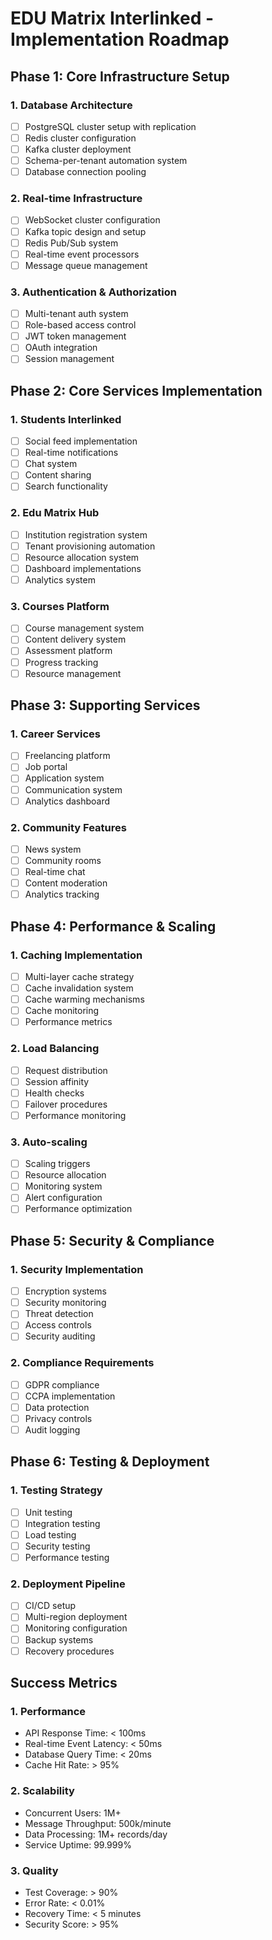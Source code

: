 # EDU Matrix Interlinked - Implementation Roadmap

## Phase 1: Core Infrastructure Setup

### 1. Database Architecture
- [ ] PostgreSQL cluster setup with replication
- [ ] Redis cluster configuration
- [ ] Kafka cluster deployment
- [ ] Schema-per-tenant automation system
- [ ] Database connection pooling

### 2. Real-time Infrastructure
- [ ] WebSocket cluster configuration
- [ ] Kafka topic design and setup
- [ ] Redis Pub/Sub system
- [ ] Real-time event processors
- [ ] Message queue management

### 3. Authentication & Authorization
- [ ] Multi-tenant auth system
- [ ] Role-based access control
- [ ] JWT token management
- [ ] OAuth integration
- [ ] Session management

## Phase 2: Core Services Implementation

### 1. Students Interlinked
- [ ] Social feed implementation
- [ ] Real-time notifications
- [ ] Chat system
- [ ] Content sharing
- [ ] Search functionality

### 2. Edu Matrix Hub
- [ ] Institution registration system
- [ ] Tenant provisioning automation
- [ ] Resource allocation system
- [ ] Dashboard implementations
- [ ] Analytics system

### 3. Courses Platform
- [ ] Course management system
- [ ] Content delivery system
- [ ] Assessment platform
- [ ] Progress tracking
- [ ] Resource management

## Phase 3: Supporting Services

### 1. Career Services
- [ ] Freelancing platform
- [ ] Job portal
- [ ] Application system
- [ ] Communication system
- [ ] Analytics dashboard

### 2. Community Features
- [ ] News system
- [ ] Community rooms
- [ ] Real-time chat
- [ ] Content moderation
- [ ] Analytics tracking

## Phase 4: Performance & Scaling

### 1. Caching Implementation
- [ ] Multi-layer cache strategy
- [ ] Cache invalidation system
- [ ] Cache warming mechanisms
- [ ] Cache monitoring
- [ ] Performance metrics

### 2. Load Balancing
- [ ] Request distribution
- [ ] Session affinity
- [ ] Health checks
- [ ] Failover procedures
- [ ] Performance monitoring

### 3. Auto-scaling
- [ ] Scaling triggers
- [ ] Resource allocation
- [ ] Monitoring system
- [ ] Alert configuration
- [ ] Performance optimization

## Phase 5: Security & Compliance

### 1. Security Implementation
- [ ] Encryption systems
- [ ] Security monitoring
- [ ] Threat detection
- [ ] Access controls
- [ ] Security auditing

### 2. Compliance Requirements
- [ ] GDPR compliance
- [ ] CCPA implementation
- [ ] Data protection
- [ ] Privacy controls
- [ ] Audit logging

## Phase 6: Testing & Deployment

### 1. Testing Strategy
- [ ] Unit testing
- [ ] Integration testing
- [ ] Load testing
- [ ] Security testing
- [ ] Performance testing

### 2. Deployment Pipeline
- [ ] CI/CD setup
- [ ] Multi-region deployment
- [ ] Monitoring configuration
- [ ] Backup systems
- [ ] Recovery procedures

## Success Metrics

### 1. Performance
- API Response Time: < 100ms
- Real-time Event Latency: < 50ms
- Database Query Time: < 20ms
- Cache Hit Rate: > 95%

### 2. Scalability
- Concurrent Users: 1M+
- Message Throughput: 500k/minute
- Data Processing: 1M+ records/day
- Service Uptime: 99.999%

### 3. Quality
- Test Coverage: > 90%
- Error Rate: < 0.01%
- Recovery Time: < 5 minutes
- Security Score: > 95%